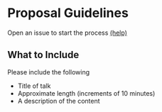 # Proposal Guidelines

Open an issue to start the process [(help)](https://help.github.com/en/articles/creating-an-issue)

## What to Include

Please include the following

- Title of talk
- Approximate length (increments of 10 minutes)
- A description of the content
